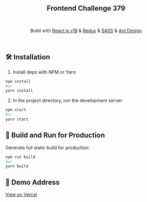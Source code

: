 <div align="center">
 <h2> Frontend Challenge 379 </h2>
</div>
<br/>

<p align="center">
Build with <a href="https://reactjs.org/" target="_blank">React.js v18</a> & <a href="https://redux.js.org/" target="_blank">Redux</a> & <a href="https://sass-lang.com/" target="_blank">SASS</a> & <a href="https://ant.design" target="_blank">Ant Design</a></p>

<br/>

## 🛠 Installation

1. Install deps with NPM or Yarn:

```bash
npm install
#or
yarn install
```

2. In the project directory, run the development server:

```bash
npm start
#or
yarn start
```

## 🚀 Build and Run for Production

Generate full static build for production:

```bash
npm run build
#or
yarn build
```

## 🚀 Demo Address

<p align="left">
<a href="https://hotel-listing-lime.vercel.app/" target="_blank">View on Vercel</a> 
</p>

<br/>
